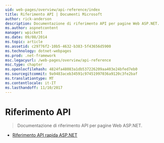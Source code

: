 ```yaml
---
uid: web-pages/overview/api-reference/index
title: Riferimento API | Documenti Microsoft
author: rick-anderson
description: Documentazione di riferimento API per pagine Web ASP.NET.
ms.author: aspnetcontent
manager: wpickett
ms.date: 09/08/2014
ms.topic: article
ms.assetid: c29776f2-10b5-4632-b383-5f43656d5900
ms.technology: dotnet-webpages
ms.prod: .net-framework
msc.legacyurl: /web-pages/overview/api-reference
msc.type: chapter
ms.openlocfilehash: 4824fa48083a1db537226209aa403e24bfed7eb0
ms.sourcegitcommit: 9a9483aceb34591c97451997036a9120c3fe2baf
ms.translationtype: MT
ms.contentlocale: it-IT
ms.lasthandoff: 11/10/2017
---
```

<a name="api-reference"></a>Riferimento API
====================
> Documentazione di riferimento API per pagine Web ASP.NET.


- [Riferimento API rapida ASP.NET](asp-net-web-pages-api-reference.md)
